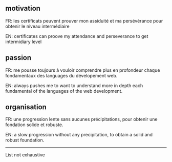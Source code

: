 ## motivation
FR: les certificats peuvent prouver mon assiduité et ma persévérance pour obtenir le niveau intermédiaire

EN: certificates can proove my attendance and perseverance to get intermidiary level

## passion
FR: me pousse toujours à vouloir comprendre plus en profondeur chaque fondamentaux des languages du dévelopement web.

EN: always pushes me to want to understand more in depth each fundamental of the languages of the web development.

## organisation
FR: une progression lente sans aucunes précipitations, pour obtenir une fondation solide et robuste.

EN: a slow progression without any precipitation, to obtain a solid and robust foundation.

_____
List not exhaustive 

